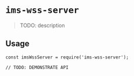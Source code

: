 # `ims-wss-server`

> TODO: description

## Usage

```
const imsWssServer = require('ims-wss-server');

// TODO: DEMONSTRATE API
```

